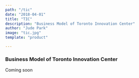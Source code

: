 ```yaml
---
path: "/tic"
date: "2018-04-01"
title: "TIC"
description: "Business Model of Toronto Innovation Center"
author: "Jude Park"
image: "tic.jpg"
template: "product"

---
```

### Business Model of Toronto Innovation Center
<!-- end -->
Coming soon